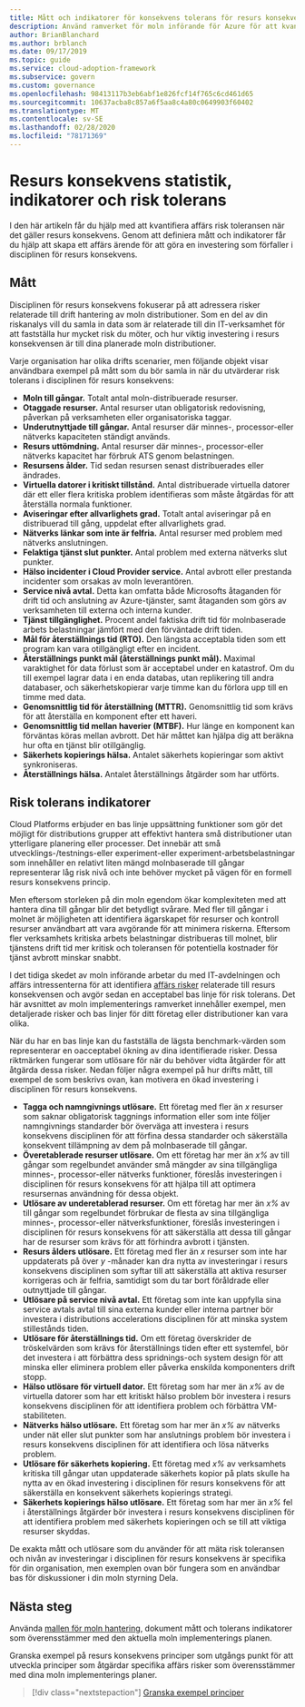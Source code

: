 ```yaml
---
title: Mått och indikatorer för konsekvens tolerans för resurs konsekvens
description: Använd ramverket för moln införande för Azure för att kvantifiera affärs risk toleransen som är relaterad till resurs konsekvens.
author: BrianBlanchard
ms.author: brblanch
ms.date: 09/17/2019
ms.topic: guide
ms.service: cloud-adoption-framework
ms.subservice: govern
ms.custom: governance
ms.openlocfilehash: 98413117b3eb6abf1e826fcf14f765c6cd461d65
ms.sourcegitcommit: 10637acba8c857a6f5aa8c4a80c0649903f60402
ms.translationtype: MT
ms.contentlocale: sv-SE
ms.lasthandoff: 02/28/2020
ms.locfileid: "78171369"
---
```

# <a name="resource-consistency-metrics-indicators-and-risk-tolerance"></a>Resurs konsekvens statistik, indikatorer och risk tolerans

I den här artikeln får du hjälp med att kvantifiera affärs risk toleransen när det gäller resurs konsekvens. Genom att definiera mått och indikatorer får du hjälp att skapa ett affärs ärende för att göra en investering som förfaller i disciplinen för resurs konsekvens.

## <a name="metrics"></a>Mått

Disciplinen för resurs konsekvens fokuserar på att adressera risker relaterade till drift hantering av moln distributioner. Som en del av din riskanalys vill du samla in data som är relaterade till din IT-verksamhet för att fastställa hur mycket risk du möter, och hur viktig investering i resurs konsekvensen är till dina planerade moln distributioner.

Varje organisation har olika drifts scenarier, men följande objekt visar användbara exempel på mått som du bör samla in när du utvärderar risk tolerans i disciplinen för resurs konsekvens:

- **Moln till gångar.** Totalt antal moln-distribuerade resurser.
- **Otaggade resurser.** Antal resurser utan obligatorisk redovisning, påverkan på verksamheten eller organisatoriska taggar.
- **Underutnyttjade till gångar.** Antal resurser där minnes-, processor-eller nätverks kapaciteten ständigt används.
- **Resurs uttömdning.** Antal resurser där minnes-, processor-eller nätverks kapacitet har förbruk ATS genom belastningen.
- **Resursens ålder.** Tid sedan resursen senast distribuerades eller ändrades.
- **Virtuella datorer i kritiskt tillstånd.** Antal distribuerade virtuella datorer där ett eller flera kritiska problem identifieras som måste åtgärdas för att återställa normala funktioner.
- **Aviseringar efter allvarlighets grad.** Totalt antal aviseringar på en distribuerad till gång, uppdelat efter allvarlighets grad.
- **Nätverks länkar som inte är felfria.** Antal resurser med problem med nätverks anslutningen.
- **Felaktiga tjänst slut punkter.** Antal problem med externa nätverks slut punkter.
- **Hälso incidenter i Cloud Provider service.** Antal avbrott eller prestanda incidenter som orsakas av moln leverantören.
- **Service nivå avtal.** Detta kan omfatta både Microsofts åtaganden för drift tid och anslutning av Azure-tjänster, samt åtaganden som görs av verksamheten till externa och interna kunder.
- **Tjänst tillgänglighet.** Procent andel faktiska drift tid för molnbaserade arbets belastningar jämfört med den förväntade drift tiden.
- **Mål för återställnings tid (RTO).** Den längsta acceptabla tiden som ett program kan vara otillgängligt efter en incident.
- **Återställnings punkt mål (återställnings punkt mål).** Maximal varaktighet för data förlust som är acceptabel under en katastrof. Om du till exempel lagrar data i en enda databas, utan replikering till andra databaser, och säkerhetskopierar varje timme kan du förlora upp till en timme med data.
- **Genomsnittlig tid för återställning (MTTR).** Genomsnittlig tid som krävs för att återställa en komponent efter ett haveri.
- **Genomsnittlig tid mellan haverier (MTBF).** Hur länge en komponent kan förväntas köras mellan avbrott. Det här måttet kan hjälpa dig att beräkna hur ofta en tjänst blir otillgänglig.
- **Säkerhets kopierings hälsa.** Antalet säkerhets kopieringar som aktivt synkroniseras.
- **Återställnings hälsa.** Antalet återställnings åtgärder som har utförts.

## <a name="risk-tolerance-indicators"></a>Risk tolerans indikatorer

Cloud Platforms erbjuder en bas linje uppsättning funktioner som gör det möjligt för distributions grupper att effektivt hantera små distributioner utan ytterligare planering eller processer. Det innebär att små utvecklings-/testnings-eller experiment-eller experiment-arbetsbelastningar som innehåller en relativt liten mängd molnbaserade till gångar representerar låg risk nivå och inte behöver mycket på vägen för en formell resurs konsekvens princip.

Men eftersom storleken på din moln egendom ökar komplexiteten med att hantera dina till gångar blir det betydligt svårare. Med fler till gångar i molnet är möjligheten att identifiera ägarskapet för resurser och kontroll resurser användbart att vara avgörande för att minimera riskerna. Eftersom fler verksamhets kritiska arbets belastningar distribueras till molnet, blir tjänstens drift tid mer kritisk och toleransen för potentiella kostnader för tjänst avbrott minskar snabbt.

I det tidiga skedet av moln införande arbetar du med IT-avdelningen och affärs intressenterna för att identifiera [affärs risker](./business-risks.md) relaterade till resurs konsekvensen och avgör sedan en acceptabel bas linje för risk tolerans. Det här avsnittet av moln implementerings ramverket innehåller exempel, men detaljerade risker och bas linjer för ditt företag eller distributioner kan vara olika.

När du har en bas linje kan du fastställa de lägsta benchmark-värden som representerar en oacceptabel ökning av dina identifierade risker. Dessa riktmärken fungerar som utlösare för när du behöver vidta åtgärder för att åtgärda dessa risker. Nedan följer några exempel på hur drifts mått, till exempel de som beskrivs ovan, kan motivera en ökad investering i disciplinen för resurs konsekvens.

- **Tagga och namngivnings utlösare.** Ett företag med fler än _x_ resurser som saknar obligatorisk taggnings information eller som inte följer namngivnings standarder bör överväga att investera i resurs konsekvens disciplinen för att förfina dessa standarder och säkerställa konsekvent tillämpning av dem på molnbaserade till gångar.
- **Överetablerade resurser utlösare.** Om ett företag har mer än _x%_ av till gångar som regelbundet använder små mängder av sina tillgängliga minnes-, processor-eller nätverks funktioner, föreslås investeringen i disciplinen för resurs konsekvens för att hjälpa till att optimera resursernas användning för dessa objekt.
- **Utlösare av underetablerad resurser.** Om ett företag har mer än _x%_ av till gångar som regelbundet förbrukar de flesta av sina tillgängliga minnes-, processor-eller nätverksfunktioner, föreslås investeringen i disciplinen för resurs konsekvens för att säkerställa att dessa till gångar har de resurser som krävs för att förhindra avbrott i tjänsten.
- **Resurs ålders utlösare.** Ett företag med fler än _x_ resurser som inte har uppdaterats på över _y_ -månader kan dra nytta av investeringar i resurs konsekvens disciplinen som syftar till att säkerställa att aktiva resurser korrigeras och är felfria, samtidigt som du tar bort föråldrade eller outnyttjade till gångar.
- **Utlösare på service nivå avtal.** Ett företag som inte kan uppfylla sina service avtals avtal till sina externa kunder eller interna partner bör investera i distributions accelerations disciplinen för att minska system stillestånds tiden.
- **Utlösare för återställnings tid.** Om ett företag överskrider de tröskelvärden som krävs för återställnings tiden efter ett systemfel, bör det investera i att förbättra dess spridnings-och system design för att minska eller eliminera problem eller påverka enskilda komponenters drift stopp.
- **Hälso utlösare för virtuell dator.** Ett företag som har mer än _x%_ av de virtuella datorer som har ett kritiskt hälso problem bör investera i resurs konsekvens disciplinen för att identifiera problem och förbättra VM-stabiliteten.
- **Nätverks hälso utlösare.** Ett företag som har mer än _x%_ av nätverks under nät eller slut punkter som har anslutnings problem bör investera i resurs konsekvens disciplinen för att identifiera och lösa nätverks problem.
- **Utlösare för säkerhets kopiering.** Ett företag med _x%_ av verksamhets kritiska till gångar utan uppdaterade säkerhets kopior på plats skulle ha nytta av en ökad investering i disciplinen för resurs konsekvens för att säkerställa en konsekvent säkerhets kopierings strategi.
- **Säkerhets kopierings hälso utlösare.** Ett företag som har mer än _x%_ fel i återställnings åtgärder bör investera i resurs konsekvens disciplinen för att identifiera problem med säkerhets kopieringen och se till att viktiga resurser skyddas.

De exakta mått och utlösare som du använder för att mäta risk toleransen och nivån av investeringar i disciplinen för resurs konsekvens är specifika för din organisation, men exemplen ovan bör fungera som en användbar bas för diskussioner i din moln styrning Dela.

## <a name="next-steps"></a>Nästa steg

Använda [mallen för moln hantering](./template.md), dokument mått och tolerans indikatorer som överensstämmer med den aktuella moln implementerings planen.

Granska exempel på resurs konsekvens principer som utgångs punkt för att utveckla principer som åtgärdar specifika affärs risker som överensstämmer med dina moln implementerings planer.

> [!div class="nextstepaction"]
> [Granska exempel principer](./policy-statements.md)
